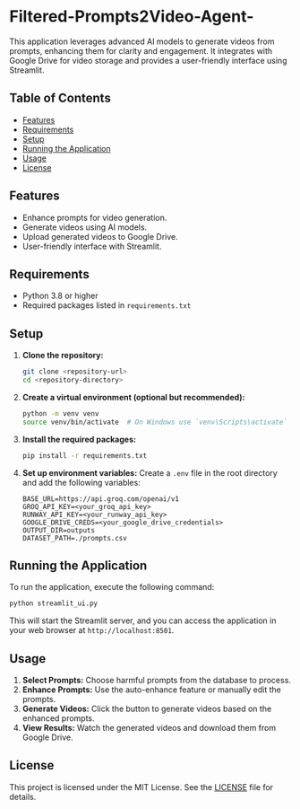 # Filtered-Prompts2Video-Agent-


This application leverages advanced AI models to generate videos from prompts, enhancing them for clarity and engagement. It integrates with Google Drive for video storage and provides a user-friendly interface using Streamlit.

## Table of Contents
- [Features](#features)
- [Requirements](#requirements)
- [Setup](#setup)
- [Running the Application](#running-the-application)
- [Usage](#usage)
- [License](#license)

## Features
- Enhance prompts for video generation.
- Generate videos using AI models.
- Upload generated videos to Google Drive.
- User-friendly interface with Streamlit.

## Requirements
- Python 3.8 or higher
- Required packages listed in `requirements.txt`

## Setup

1. **Clone the repository:**
   ```bash
   git clone <repository-url>
   cd <repository-directory>
   ```

2. **Create a virtual environment (optional but recommended):**
   ```bash
   python -m venv venv
   source venv/bin/activate  # On Windows use `venv\Scripts\activate`
   ```

3. **Install the required packages:**
   ```bash
   pip install -r requirements.txt
   ```

4. **Set up environment variables:**
   Create a `.env` file in the root directory and add the following variables:
   ```plaintext
   BASE_URL=https://api.groq.com/openai/v1
   GROQ_API_KEY=<your_groq_api_key>
   RUNWAY_API_KEY=<your_runway_api_key>
   GOOGLE_DRIVE_CREDS=<your_google_drive_credentials>
   OUTPUT_DIR=outputs
   DATASET_PATH=./prompts.csv
   ```

## Running the Application

To run the application, execute the following command:
```bash
python streamlit_ui.py
```

This will start the Streamlit server, and you can access the application in your web browser at `http://localhost:8501`.

## Usage

1. **Select Prompts:** Choose harmful prompts from the database to process.
2. **Enhance Prompts:** Use the auto-enhance feature or manually edit the prompts.
3. **Generate Videos:** Click the button to generate videos based on the enhanced prompts.
4. **View Results:** Watch the generated videos and download them from Google Drive.

## License
This project is licensed under the MIT License. See the [LICENSE](LICENSE) file for details.
